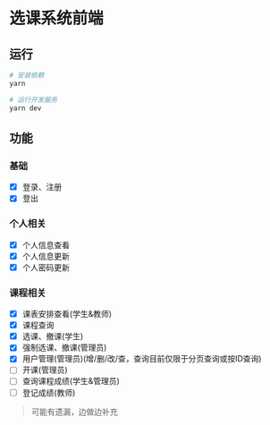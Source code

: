 # 选课系统前端

## 运行

```bash
# 安装依赖
yarn

# 运行开发服务
yarn dev
```

## 功能

### 基础

- [x] 登录、注册
- [x] 登出

### 个人相关

- [x] 个人信息查看
- [x] 个人信息更新
- [x] 个人密码更新

### 课程相关

- [x] 课表安排查看(学生&教师)
- [x] 课程查询
- [x] 选课、撤课(学生)
- [x] 强制选课、撤课(管理员)
- [x] 用户管理(管理员)(增/删/改/查，查询目前仅限于分页查询或按ID查询)
- [ ] 开课(管理员)
- [ ] 查询课程成绩(学生&管理员)
- [ ] 登记成绩(教师)

> 可能有遗漏，边做边补充
